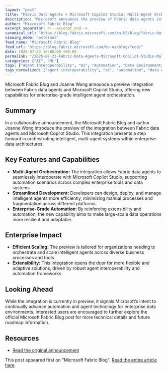 ```yaml
---
layout: "post"
title: "Fabric Data Agents + Microsoft Copilot Studio: Multi-Agent Orchestration Preview Released"
description: "Microsoft announces the preview of Fabric data agents integrated with Microsoft Copilot Studio, enabling seamless multi-agent orchestration. This integration aims to streamline the development, deployment, and scaling of intelligent agents, enhancing automation and extensibility for enterprise data environments."
author: "Microsoft Fabric Blog"
excerpt_separator: <!--excerpt_end-->
canonical_url: "https://blog.fabric.microsoft.com/en-US/blog/fabric-data-agents-microsoft-copilot-studio-a-new-era-of-multi-agent-orchestration/"
viewing_mode: "external"
feed_name: "Microsoft Fabric Blog"
feed_url: "https://blog.fabric.microsoft.com/en-us/blog/feed/"
date: 2025-07-23 10:00:00 +00:00
permalink: "/2025-07-23-Fabric-Data-Agents-Microsoft-Copilot-Studio-Multi-Agent-Orchestration-Preview-Released.html"
categories: ["AI", "ML"]
tags: ["Agent Interoperability", "AI", "Automation", "Data Environments", "Enterprise Automation", "Extensibility", "Fabric Data Agents", "Intelligent Agents", "Microsoft Copilot Studio", "Microsoft Fabric", "ML", "Multi Agent Orchestration", "News"]
tags_normalized: ["agent interoperability", "ai", "automation", "data environments", "enterprise automation", "extensibility", "fabric data agents", "intelligent agents", "microsoft copilot studio", "microsoft fabric", "ml", "multi agent orchestration", "news"]
---
```


Microsoft Fabric Blog and Joanne Wong announce a preview integration between Fabric data agents and Microsoft Copilot Studio, offering new capabilities for enterprise-grade intelligent agent orchestration.<!--excerpt_end-->

## Summary

In a collaborative announcement, the Microsoft Fabric Blog and author Joanne Wong introduce the preview of the integration between Fabric data agents and Microsoft Copilot Studio. This integration presents a step forward in orchestrating intelligent, multi-agent systems within enterprise data architectures.

## Key Features and Capabilities

- **Multi-Agent Orchestration:** The integration allows Fabric data agents to seamlessly interoperate with Microsoft Copilot Studio, supporting automation scenarios across complex enterprise tools and data systems.
- **Streamlined Development:** Developers can design, deploy, and manage intelligent agents more efficiently, minimizing manual processes and fragmentation across different platforms.
- **Enterprise-Grade Automation:** By reinforcing extensibility and automation, the new capability aims to make large-scale data operations more resilient and adaptable.

## Enterprise Impact

- **Efficient Scaling:** The preview is tailored for organizations needing to orchestrate and scale intelligent agents across diverse business processes and tools.
- **Extensibility:** This integration opens the door for more flexible and adaptive solutions, driven by robust agent interoperability and automation frameworks.

## Looking Ahead

While the integration is currently in preview, it signals Microsoft’s intent to continually advance automation and agent technology for enterprise data environments. Interested users are encouraged to further explore the official Microsoft Fabric Blog post for more technical details and future roadmap information.

## Resources

- [Read the original announcement](https://blog.fabric.microsoft.com/en-us/blog/fabric-data-agents-microsoft-copilot-studio-a-new-era-of-multi-agent-orchestration/)

This post appeared first on "Microsoft Fabric Blog". [Read the entire article here](https://blog.fabric.microsoft.com/en-US/blog/fabric-data-agents-microsoft-copilot-studio-a-new-era-of-multi-agent-orchestration/)
